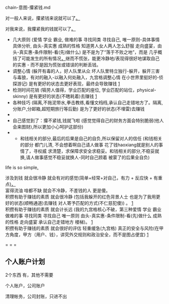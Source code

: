 
chain-意图-攥紧钱.md

对一般人来说，攥紧钱来说就可以了[。](#当人们看着媒体上的你，智商当时可能为零；但是，一旦你试图从他们口袋里掏点钱出来的时候，他们的智商瞬间就是145，而且相当挑剔刻薄)

对我来说，我攥紧我的钱就可以了[。](#好人队里就是从众就可以了,但我额外上心)

- 几大原则 (爱情 学业 霸业, 做难的事 寻找同类 寻找自己, 唯一原则-具体事情具体分析, 由头-真实惠 成熟的性格 知道男人女人两人怎么舒服 走向盛宴，由头-真实惠-条件限制-看(先)做什么) 是不是为了“落于不败之地”，而是 几乎概括了可能发生的所有情况[，](https://github.com/7900ms/000nottheater_deserted_systemlibrary/blob/master/travelwriting/small/4.md)继而不慌张，能更冷静地/表现得很好地谋取自己的实惠 - 而不是因为慌张或错误的判断丢钱。
- 调整心情 (躲开有毒的人，好人队里从众 坏人队里特立独行-躲开，躲开三害与毒狼，有对的融入-以融入何处融入，九宫格调整心情 在小世界里挺好的-侦探游记) 是有更好的状态去更好表现，最终会导致赚钱 [1](https://github.com/7900ms/000nottheater_deserted_systemlibrary/blob/master/travelwriting/small/5.md)
- 检测时间花销 (犒劳人值得，学业匹配的座位, 学业匹配的站位，physical-skinny) 是有更好的状态(不瞎耗着)去赚钱 [1](https://github.com/7900ms/000nottheater_deserted_systemlibrary/blob/master/supplementary/chain-call.md)
- 各种技巧 (隔离,不拖泥带水,拳击教练,看懂文绉绉,承认自己走错地方了。隔离,分账户,分邮箱,超短期旅行等后勤) 是为了更好的状态(不埋雷)去赚钱
-
- 自己感觉到了：攥不紧钱,钱就飞啦 (感觉觉得自己的财务方面会特别脆弱(他人会来图财),所以更加小心呵护这部份)
- - 和钱相关的部分,最后的后果是自己的自负,所以保留对人的信任 (和钱相关的部分 都门儿清, 不会想着啊自己请人做事 花了钱haoxiang就是别人的事情了，寻权威 求清楚，求保障求安全求稳妥。和钱相关的部分,不稳妥就换,请人做事感觉不稳妥就换人-同时自己顾着 被蒙了的后果全自负)

life is so simple[.](https://twitter.com/ComplexSports/status/871565080298749952#(im-aware-but-sbdy-else...stupid-questions-one-by-one)are-u-a-smart-guy---so-if-we-dont-defend-homecourt-what-happened)

涉及到钱 就会很冷静 就会有对的感觉(简单+经常+对自己，有力 + 反应快 + 有重点[)，](https://github.com/7900ms/000nottheater_deserted_systemsoftware/tree/master/local-lightshelf) <br>
富得流油 啥都不缺 就会不冷静，不差钱的人 更是傻。 <br>
积攒有助于赚钱的素质 就会很冷静 (包括我躲开的红色背景人士 也是为了我用更好的状态(顺畅通道)去赚钱 对人寄予匹配的方式(不仁慈犯傻)) 。 [1](https://github.com/7900ms/000nottheater_deserted_systemlibrary/blob/master/supplementary/term-Finder.md) <br>
积攒有助于赚钱的素质 就会计长远 (我的九宫格核心不破，第三种爱情 学业 霸业 做难的事 寻找同类 寻找自己 唯一原则 由头-真实惠-条件限制-看(先)做什么 成熟的性格 走向盛宴 承认自己走错地方 楼梯)。 [1](https://github.com/7900ms/000nottheater_deserted_systemsoftware/blob/master/local-lightshelf/楼梯.md)<br>
积攒有助于赚钱的素质 就会很好的评估 轻重缓急(九宫格) 真正的安全与风险(在甲方角度，甲方（用户、钱），讲究外交规则和政治安全，而不是图占便宜) [1](https://github.com/7900ms/000nottheater_deserted_systemlibrary/blob/master/supplementary/term-Finder.md#我给老板算账的。更根本不会听营销家的)


= = =

## 个人账户计划

2个东西 有，其他不需要

个人账户，公司账户

清理帐务，公司封账，只进不出
